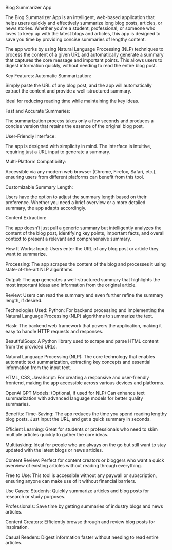 Blog Summarizer App

The Blog Summarizer App is an intelligent, web-based application that helps users quickly and effectively summarize long blog posts, articles, or news stories. Whether you're a student, professional, or someone who loves to keep up with the latest blogs and articles, this app is designed to save you time by providing concise summaries of lengthy content.

The app works by using Natural Language Processing (NLP) techniques to process the content of a given URL and automatically generate a summary that captures the core message and important points. This allows users to digest information quickly, without needing to read the entire blog post.

Key Features:
Automatic Summarization:

Simply paste the URL of any blog post, and the app will automatically extract the content and provide a well-structured summary.

Ideal for reducing reading time while maintaining the key ideas.

Fast and Accurate Summaries:

The summarization process takes only a few seconds and produces a concise version that retains the essence of the original blog post.

User-Friendly Interface:

The app is designed with simplicity in mind. The interface is intuitive, requiring just a URL input to generate a summary.

Multi-Platform Compatibility:

Accessible via any modern web browser (Chrome, Firefox, Safari, etc.), ensuring users from different platforms can benefit from this tool.

Customizable Summary Length:

Users have the option to adjust the summary length based on their preference. Whether you need a brief overview or a more detailed summary, the app adapts accordingly.

Content Extraction:

The app doesn't just pull a generic summary but intelligently analyzes the content of the blog post, identifying key points, important facts, and overall context to present a relevant and comprehensive summary.

How It Works:
Input: Users enter the URL of any blog post or article they want to summarize.

Processing: The app scrapes the content of the blog and processes it using state-of-the-art NLP algorithms.

Output: The app generates a well-structured summary that highlights the most important ideas and information from the original article.

Review: Users can read the summary and even further refine the summary length, if desired.

Technologies Used:
Python: For backend processing and implementing the Natural Language Processing (NLP) algorithms to summarize the text.

Flask: The backend web framework that powers the application, making it easy to handle HTTP requests and responses.

BeautifulSoup: A Python library used to scrape and parse HTML content from the provided URLs.

Natural Language Processing (NLP): The core technology that enables automatic text summarization, extracting key concepts and essential information from the input text.

HTML, CSS, JavaScript: For creating a responsive and user-friendly frontend, making the app accessible across various devices and platforms.

OpenAI GPT Models: (Optional, if used for NLP) Can enhance text summarization with advanced language models for better quality summaries.

Benefits:
Time-Saving: The app reduces the time you spend reading lengthy blog posts. Just input the URL, and get a quick summary in seconds.

Efficient Learning: Great for students or professionals who need to skim multiple articles quickly to gather the core ideas.

Multitasking: Ideal for people who are always on the go but still want to stay updated with the latest blogs or news articles.

Content Review: Perfect for content creators or bloggers who want a quick overview of existing articles without reading through everything.

Free to Use: This tool is accessible without any paywall or subscription, ensuring anyone can make use of it without financial barriers.

Use Cases:
Students: Quickly summarize articles and blog posts for research or study purposes.

Professionals: Save time by getting summaries of industry blogs and news articles.

Content Creators: Efficiently browse through and review blog posts for inspiration.

Casual Readers: Digest information faster without needing to read entire articles.
